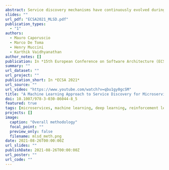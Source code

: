 ```yaml
---
abstract: Service discovery mechanisms have continuously evolved during the last years to support the effective and efficient service composition in large-scale microservice applications. Still, the dynamic nature of services (and of their contexts) are being rarely taken into account for maximizing the desired quality of service. This paper proposes using machine learning techniques, as part of the service discovery process, to select microservice instances in a given context, maximize QoS, and take into account the continuous changes in the execution environment. Both deep neural networks and reinforcement learning techniques are used. Experimental results show how the proposed approach outperforms traditional service discovery mechanisms.
slides: ""
url_pdf: "ECSA2021_MLSD.pdf"
publication_types:
  - "1"
authors:
  - Mauro Caporuscio
  - Marco De Toma
  - Henry Muccini
  - Karthik Vaidhyanathan
author_notes: []
publication: In *15th European Conference on Software Architecture (ECSA) 2021*
summary: ""
url_dataset: ""
url_project: ""
publication_short: In *ECSA 2021*
url_source: ""
url_video: "https://www.youtube.com/watch?v=qbu1gy0gcSM"
title: "A Machine Learning Approach to Service Discovery for Microservice Architectures"
doi: 10.1007/978-3-030-86044-8_5
featured: true
tags: [microservices, machine learning, deep learning, reinforcement learning, software architecture]
projects: []
image:
  caption: "Overall methodology"
  focal_point: ""
  preview_only: false
  filename: mlsd_meth.png
date: 2021-08-26T00:00:00Z
url_slides: ""
publishDate: 2021-08-26T00:00:00Z
url_poster: ""
url_code: ""
---
```


<!--{{% callout note %}}
//Click the *Cite* button above to demo the feature to enable visitors to import publication metadata into their reference management software.
##{{% /callout %}}

##{{% callout note %}}
##Create your slides in Markdown - click the *Slides* button to check out the example.
##{{% /callout %}}

##Supplementary notes can be added here, including [code, math, and images](https://wowchemy.com/docs/writing-markdown-latex/).-->
